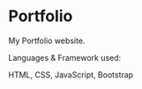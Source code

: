 # Portfolio

My Portfolio website.

Languages & Framework used: 

HTML, CSS, JavaScript, Bootstrap





